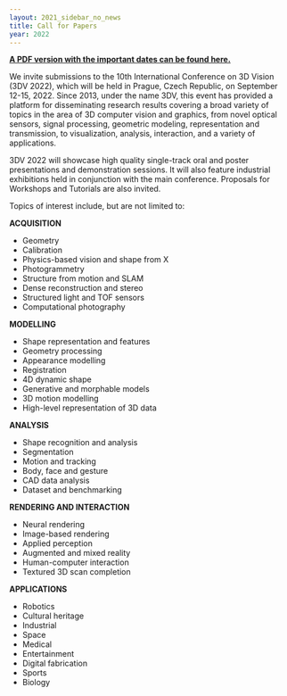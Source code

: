 ```yaml
---
layout: 2021_sidebar_no_news
title: Call for Papers
year: 2022
---
```



<a href="{{site.url}}/files/2022/3DV2022_CFP.pdf" target="_blank">**A PDF version with the important dates can be found here.**</a> 

We invite submissions to the 10th International Conference on 3D Vision (3DV 2022), which will be held in Prague, Czech Republic, on September 12-15, 2022.
Since 2013, under the name 3DV, this event has provided a platform for disseminating research results covering a broad variety of topics in the area of 3D computer vision and graphics,
from novel optical sensors, signal processing, geometric modeling, representation and transmission, to visualization, analysis, interaction, and a variety of applications.

3DV 2022 will showcase high quality single-track oral and poster presentations and demonstration sessions.
It will also feature industrial exhibitions held in conjunction with the main conference.
Proposals for Workshops and Tutorials are also invited. 

Topics of interest include, but are not limited to:

**ACQUISITION**
- Geometry
- Calibration
- Physics-based vision and shape from X
- Photogrammetry
- Structure from motion and SLAM
- Dense reconstruction and stereo
- Structured light and TOF sensors
- Computational photography

**MODELLING**
- Shape representation and features
- Geometry processing
- Appearance modelling
- Registration
- 4D dynamic shape
- Generative and morphable models
- 3D motion modelling
- High-level representation of 3D data

**ANALYSIS**
- Shape recognition and analysis
- Segmentation
- Motion and tracking
- Body, face and gesture
- CAD data analysis
- Dataset and benchmarking

**RENDERING AND INTERACTION**
- Neural rendering
- Image-based rendering
- Applied perception
- Augmented and mixed reality
- Human-computer interaction
- Textured 3D scan completion

**APPLICATIONS**
- Robotics
- Cultural heritage
- Industrial
- Space
- Medical
- Entertainment
- Digital fabrication
- Sports
- Biology
